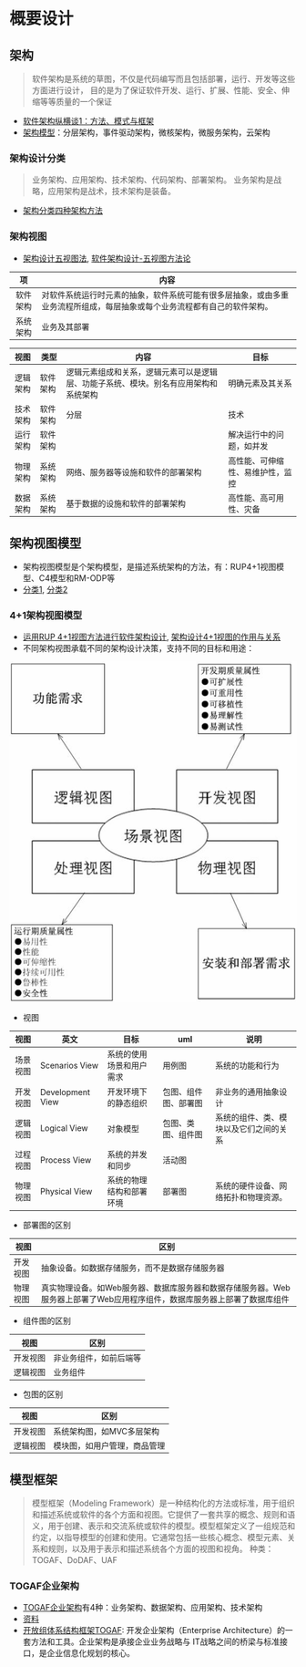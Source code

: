 # 概要设计
## 架构
> 软件架构是系统的草图，不仅是代码编写而且包括部署，运行、开发等这些方面进行设计，
目的是为了保证软件开发、运行、扩展、性能、安全、伸缩等等质量的一个保证

* [软件架构纵横谈1：方法、模式与框架](https://www.cnblogs.com/windfic/p/14998414.html)
* [架构模型](http://www.ruanyifeng.com/blog/2016/09/software-architecture.html)：分层架构，事件驱动架构，微核架构，微服务架构，云架构

### 架构设计分类
>业务架构、应用架构、技术架构、代码架构、部署架构。
业务架构是战略，应用架构是战术，技术架构是装备。
* [架构分类四种架构方法](https://blog.csdn.net/weixin_43805705/article/details/127967264)

### 架构视图
* [架构设计五视图法](https://www.cnblogs.com/duanxz/p/4526763.html), [软件架构设计-五视图方法论](https://blog.csdn.net/nnsword/article/details/78109126)

| 项 | 内容 |
| :-: | - |
| 软件架构 | 对软件系统运行时元素的抽象，软件系统可能有很多层抽象，或由多重业务流程所组成，每层抽象或每个业务流程都有自己的软件架构。 |
| 系统架构 | 业务及其部署 |

| 视图 | 类型 | 内容 | 目标 |
| :-: | - | - | - |
| 逻辑架构 | 软件架构 | 逻辑元素组成和关系，逻辑元素可以是逻辑层、功能子系统、模块。别名有应用架构和系统架构 | 明确元素及其关系 |
| 技术架构 | 软件架构 | 分层 | 技术 |
| 运行架构 | 软件架构 |  | 解决运行中的问题，如并发 |
| 物理架构 | 系统架构 | 网络、服务器等设施和软件的部署架构 | 高性能、可伸缩性、易维护性，监控 |
| 数据架构 | 系统架构 | 基于数据的设施和软件的部署架构 | 高性能、高可用性、灾备 |

## 架构视图模型
* 架构视图模型是个架构模型，是描述系统架构的方法，有：RUP4+1视图模型、C4模型和RM-ODP等
* [分类1](https://juejin.cn/post/6844903588511088653), [分类2](https://blog.csdn.net/xuwei198603/article/details/46454321)

### 4+1架构视图模型
* [运用RUP 4+1视图方法进行软件架构设计](https://blog.csdn.net/apanious/article/details/51011946), [架构设计4+1视图的作用与关系](https://zhuanlan.zhihu.com/p/112531852)
* 不同架构视图承载不同的架构设计决策，支持不同的目标和用途：

![](s/sbd/4p1.png)

* 视图

| 视图 | 英文 | 目标 | uml | 说明 |
| :-: | - | - | - | - |
| 场景视图 | Scenarios View | 系统的使用场景和用户需求 | 用例图 | 系统的功能和行为 |
| 开发视图 | Development View | 开发环境下的静态组织 | 包图、组件图、部署图 | 非业务的通用抽象设计 |
| 逻辑视图 | Logical View | 对象模型 | 包图、类图、组件图 | 系统的组件、类、模块以及它们之间的关系 |
| 过程视图 | Process View | 系统的并发和同步 | 活动图 |  |
| 物理视图 | Physical View | 系统的物理结构和部署环境 | 部署图 | 系统的硬件设备、网络拓扑和物理资源。 |

* 部署图的区别

| 视图 | 区别 |
| - | - |
| 开发视图 | 抽象设备。如数据存储服务，而不是数据存储服务器 |
| 物理视图 | 真实物理设备。如Web服务器、数据库服务器和数据存储服务器。Web服务器上部署了Web应用程序组件，数据库服务器上部署了数据库组件 |

* 组件图的区别

| 视图 | 区别 |
| - | - |
| 开发视图 | 非业务组件，如前后端等 |
| 逻辑视图 | 业务组件 |

* 包图的区别

| 视图 | 区别 |
| - | - |
| 开发视图 | 系统架构图，如MVC多层架构 |
| 逻辑视图 | 模块图，如用户管理，商品管理 |

## 模型框架
> 模型框架（Modeling Framework）是一种结构化的方法或标准，用于组织和描述系统或软件的各个方面和视图。它提供了一套共享的概念、规则和语义，用于创建、表示和交流系统或软件的模型。模型框架定义了一组规范和约定，以指导模型的创建和使用。它通常包括一些核心概念、模型元素、关系和规则，以及用于表示和描述系统各个方面的视图和视角。
种类：TOGAF、DoDAF、UAF

### TOGAF企业架构
* [TOGAF企业架构](https://zhuanlan.zhihu.com/p/442963069)有4种：业务架构、数据架构、应用架构、技术架构
* [资料](https://segmentfault.com/a/1190000019704801)
* [开放组体系结构框架TOGAF](https://zhuanlan.zhihu.com/p/47939015): 开发企业架构（Enterprise Architecture）的一套方法和工具。企业架构是承接企业业务战略与 IT战略之间的桥梁与标准接口，是企业信息化规划的核心。
